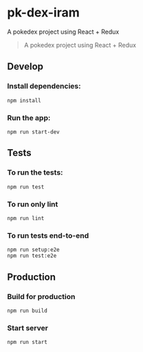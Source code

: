 # pk-dex-iram
A pokedex project using React + Redux


> A pokedex project using React + Redux

## Develop

### Install dependencies:
```
npm install
```

### Run the app:

```
npm run start-dev
```

## Tests

### To run the tests:
```
npm run test
```

### To run only lint

```
npm run lint
```

### To run tests end-to-end

```
npm run setup:e2e
npm run test:e2e
```

## Production

### Build for production

```
npm run build
```

### Start server

```
npm run start
```

